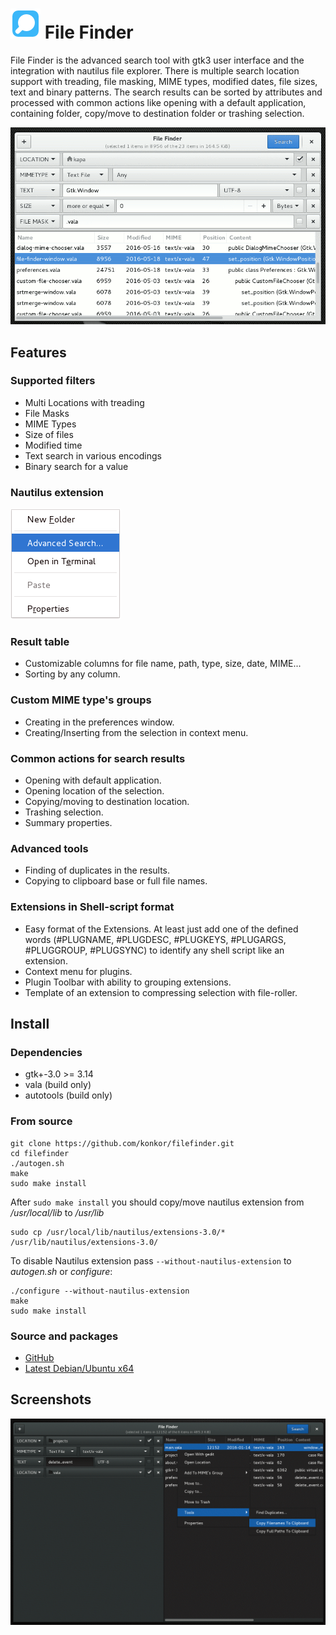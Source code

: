 # ![](/data/icons/filefinder.png) File Finder
File  Finder  is  the advanced search tool with gtk3 user interface and
the integration with nautilus file explorer.  There is multiple  search
location  support  with  treading,  file  masking, MIME types, modified
dates, file sizes, text and binary patterns.  The search results can be
sorted  by  attributes  and  processed with common actions like opening
with a default application, containing folder, copy/move to  destination
folder or trashing selection.

![](/data/screenshots/filefinder.png?raw=true)

## Features
### Supported filters
* Multi Locations with treading
* File Masks
* MIME Types
* Size of files
* Modified time
* Text search in various encodings
* Binary search for a value

### Nautilus extension

![](/data/screenshots/nautilus_menu.png?raw=true)

### Result table
* Customizable columns for file name, path, type, size, date, MIME...
* Sorting by any column.

### Custom MIME type's groups
* Creating in the preferences window.
* Creating/Inserting from the selection in context menu.

### Common actions for search results
* Opening with default application.
* Opening location of the selection.
* Copying/moving to destination location.
* Trashing selection.
* Summary properties.

### Advanced tools
* Finding of duplicates in the results.
* Copying to clipboard base or full file names.

### Extensions in Shell-script format
* Easy format of the Extensions. At least just add one of the defined words (#PLUGNAME, #PLUGDESC, #PLUGKEYS, #PLUGARGS, #PLUGGROUP, #PLUGSYNC) to identify any shell script like an extension.
* Context menu for plugins.
* Plugin Toolbar with ability to grouping extensions.
* Template of an extension to compressing selection with file-roller.

## Install
### Dependencies
* gtk+-3.0 >= 3.14
* vala (build only)
* autotools (build only)

### From source
```
git clone https://github.com/konkor/filefinder.git
cd filefinder
./autogen.sh
make
sudo make install
```
After `sudo make install` you should copy/move nautilus extension from _/usr/local/lib_ to _/usr/lib_

```
sudo cp /usr/local/lib/nautilus/extensions-3.0/* /usr/lib/nautilus/extensions-3.0/
```

To disable Nautilus extension pass `--without-nautilus-extension` to _autogen.sh_ or _configure_:
```
./configure --without-nautilus-extension
make
sudo make install
```

### Source and packages
* [GitHub](https://github.com/konkor/filefinder/archive/master.zip)
* [Latest Debian/Ubuntu x64](https://www.dropbox.com/s/6z3uq7sqn8runtx/filefinder_latest.deb?dl=1)

## Screenshots

![](/data/screenshots/filefinder2.png?raw=true)
